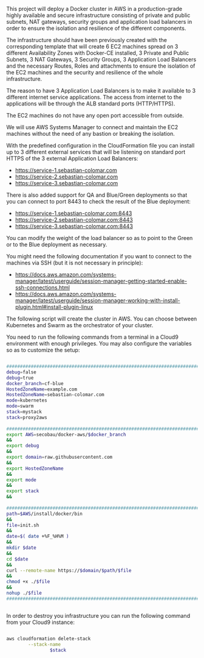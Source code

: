 This project will deploy a Docker cluster in AWS in a production-grade highly available and secure infrastructure consisting of private and public subnets, NAT gateways, security groups and application load balancers in order to ensure the isolation and resilience of the different components.

The infrastructure should have been previously created with the corresponding template that will create 6 EC2 machines spread on 3 different Availability Zones with Docker-CE installed, 3 Private and Public Subnets, 3 NAT Gateways, 3 Security Groups, 3 Application Load Balancers and the necessary Routes, Roles and attachments to ensure the isolation of the EC2 machines and the security and resilience of the whole infrastructure.

The reason to have 3 Application Load Balancers is to make it available to 3 different internet service applications. The access from internet to the applications will be through the ALB standard ports (HTTP/HTTPS).

The EC2 machines do not have any open port accessible from outside.

We will use AWS Systems Manager to connect and maintain the EC2 machines without the need of any bastion or breaking the isolation.

With the predefined configuration in the CloudFormation file you can install up to 3 different external services that will be listening on standard port HTTPS of the 3 external Application Load Balancers:
* https://service-1.sebastian-colomar.com
* https://service-2.sebastian-colomar.com
* https://service-3.sebastian-colomar.com

There is also added support for QA and Blue/Green deployments so that you can connect to port 8443 to check the result of the Blue deployment:
* https://service-1.sebastian-colomar.com:8443
* https://service-2.sebastian-colomar.com:8443
* https://service-3.sebastian-colomar.com:8443

You can modify the weight of the load balancer so as to point to the Green or to the Blue deployment as necessary.

You might need the following documentation if you want to connect to the machines via SSH (but it is not necessary in principle):
* https://docs.aws.amazon.com/systems-manager/latest/userguide/session-manager-getting-started-enable-ssh-connections.html
* https://docs.aws.amazon.com/systems-manager/latest/userguide/session-manager-working-with-install-plugin.html#install-plugin-linux

The following script will create the cluster in AWS. You can choose between Kubernetes and Swarm as the orchestrator of your cluster.

You need to run the following commands from a terminal in a Cloud9 environment with enough privileges.
You may also configure the variables so as to customize the setup:

```BASH 

#########################################################################
debug=false                                                             \
debug=true                                                              \
docker_branch=cf-blue                                                      \
HostedZoneName=example.com                                              \
HostedZoneName=sebastian-colomar.com                                    \
mode=kubernetes                                                         \
mode=swarm                                                              \
stack=mystack                                                           \
stack=proxy2aws                                                         \
                                                                        ;
#########################################################################
export AWS=secobau/docker-aws/$docker_branch                            \
&&                                                                      \
export debug                                                            \
&&                                                                      \
export domain=raw.githubusercontent.com                                 \
&&                                                                      \
export HostedZoneName                                                   \
&&                                                                      \
export mode                                                             \
&&                                                                      \
export stack                                                            \
&&                                                                      \
                                                                        ;
#########################################################################
path=$AWS/install/docker/bin                                            \
&&                                                                      \
file=init.sh                                                            \
&&                                                                      \
date=$( date +%F_%H%M )                                                 \
&&                                                                      \
mkdir $date                                                             \
&&                                                                      \
cd $date                                                                \
&&                                                                      \
curl --remote-name https://$domain/$path/$file                          \
&&                                                                      \
chmod +x ./$file                                                        \
&&                                                                      \
nohup ./$file                                                           &
#########################################################################



```

In order to destroy you infrastructure you can run the following command from your Cloud9 instance:
```bash

aws cloudformation delete-stack                                                         \
        --stack-name                                                                    \
                $stack                                                                  \
                                                                                        ;


```



